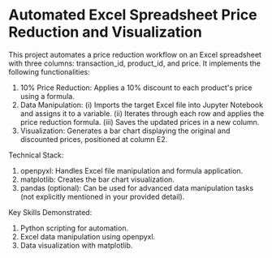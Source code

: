 # Automated Excel Spreadsheet Price Reduction and Visualization
This project automates a price reduction workflow on an Excel spreadsheet with three columns: transaction_id, product_id, and price. It implements the following functionalities:
1. 10% Price Reduction: Applies a 10% discount to each product's price using a formula.
2. Data Manipulation:
      (i) Imports the target Excel file into Jupyter Notebook and assigns it to a variable. 
      (ii) Iterates through each row and applies the price reduction formula.
      (iii) Saves the updated prices in a new column.
4. Visualization: Generates a bar chart displaying the original and discounted prices, positioned at column E2.

Technical Stack:
1.	openpyxl: Handles Excel file manipulation and formula application.
2.	matplotlib: Creates the bar chart visualization.
3.	pandas (optional): Can be used for advanced data manipulation tasks (not explicitly mentioned in your provided detail).

Key Skills Demonstrated:
1.	Python scripting for automation.
2.	Excel data manipulation using openpyxl.
3.	Data visualization with matplotlib.
